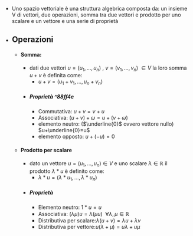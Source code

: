 - Uno spazio vettoriale è una struttura algebrica composta da: un insieme V di vettori, due operazioni, somma tra due vettori e prodotto per uno scalare e un vettore e una serie di proprietà
- ## Operazioni
	- #### Somma:
		- dati due vettori $u = (u_{1},...,u_{n})\ , \  v = (v_{1},...,v_{n})$ $\in V$ 
		  la loro somma $u+v$ è definita come:
			- $u+v=(u_{1}+v_{1},...,u_{n}+v_{n})$ 
		- ##### Proprietà ^88ff4e
			- Commutativa: $u+v=v+u$
			- Associativa: $(u+v)+\omega=u+(v+\omega)$
			- elemento neutro: ($\underline{0}$ ovvero vettore nullo) $u+\underline{0}=u$
			- elemento opposto: $u+(-u)=0$
	- #### Prodotto per scalare
		- dato un vettore $u = (u_{1},...,u_{n})\in V$ e uno scalare $\lambda \in \mathbb{R}$ il prodotto $\lambda*u$ è definito come:
			- $\lambda*u=(\lambda*u_1,...,\lambda*u_{n})$
		- ##### Proprietà
			- Elemento neutro: $1*u=u$
			- Associativa: $(\lambda \mu)u=\lambda(\mu u)\ \ \forall\lambda,\mu\in \mathbb{R}$
			- Distributiva per scalare:$\lambda(u+v)=\lambda u+\lambda v$
			- Distributiva per vettore:$u(\lambda+\mu)=u\lambda+u\mu$ 